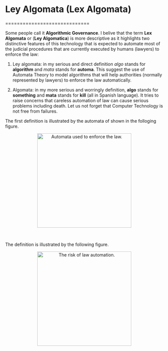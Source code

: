 # Ley Algomata (Lex Algomata)
=============================

Some people call it **Algorithmic Governance**. I belive that the term **Lex 
Algomata** or (**Ley Algomatica**) is more descriptive as it highlights two distinctive features
of this technology that is expected to automate most of the judicial 
procedures that are currently executed by humans (lawyers) to enforce 
the law:

1. Ley algomata: in my serious and direct definition _algo_ stands 
   for **algorithm** 
   and _mata_ stands for **automa**. This suggest the use of
   Automata Theory to model algorithms that will help authorities
   (normally represented by lawyers) to enforce the law automatically.
  
 
 2. Algomata:  in my more serious and worringly definition, **algo** stands 
    for **something** and **mata** stands for **kill** (all in Spanish 
    language).  It tries to raise concerns that careless automation of law 
    can cause serious problems including death. Let us not forget that
    Computer Technology is not free from failures.  
    
The first definition is illustrated by the automata of shown in
the folloging figure.

<p align="center">
  <img src="./algomatafigures/trialhomeprison.png" 
   width="300" title="Automata used to enforce the law.">
</p>
</br>

The definition is illustrated by the following figure.
<p align="center">
  <img src="./algomatafigures/gibbet.png" 
   width="300" title="The risk of law automation.">
</p>
</br>
